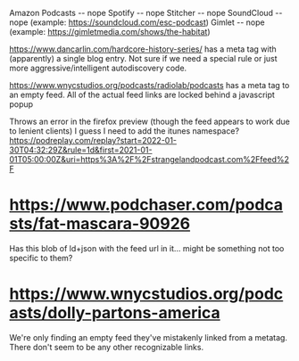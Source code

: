 Amazon Podcasts -- nope
Spotify -- nope
Stitcher -- nope
SoundCloud -- nope (example: https://soundcloud.com/esc-podcast)
Gimlet -- nope (example: https://gimletmedia.com/shows/the-habitat)

https://www.dancarlin.com/hardcore-history-series/ has a meta tag with (apparently) a single blog entry. Not sure if we need a special rule or just more aggressive/intelligent autodiscovery code.

https://www.wnycstudios.org/podcasts/radiolab/podcasts has a meta tag to an empty feed. All of the actual feed links are locked behind a javascript popup

Throws an error in the firefox preview (though the feed appears to work due to lenient clients)
I guess I need to add the itunes namespace?
https://podreplay.com/replay?start=2022-01-30T04:32:29Z&rule=1d&first=2021-01-01T05:00:00Z&uri=https%3A%2F%2Fstrangelandpodcast.com%2Ffeed%2F

# https://www.podchaser.com/podcasts/fat-mascara-90926

Has this blob of ld+json with the feed url in it... might be something not too specific to them?

<script data-rh="true" type="application/ld+json">{"@context":"http://schema.org","@type":"PodcastSeries","@id":"https://www.podchaser.com/podcasts/fat-mascara-90926","accessMode":"auditory","genre":"Arts","description":"Beauty journalists (and friends!) Jessica Matlin and Jennifer Sullivan turn up the volume and bring you the big, juicy, world of beauty twice a week. On Tuesday episodes, they share their insider access to the beauty industry, candid stories of their beauty adventures, and the best perfumes, skinca…","identifier":90926,"image":"https://assets.pippa.io/shows/619566352eacc3a360702519/show-cover.jpg","name":"Fat Mascara","url":"https://www.podchaser.com/podcasts/fat-mascara-90926","webFeed":"https://access.acast.com/rss/e6a92aaf-8518-4cbc-a4be-2f760ded435a/","creator":[{"@type":"Person","@id":"https://www.podchaser.com/creators/jennifer-g-sullivan-107tLwoxda","name":"Jennifer G. Sullivan"},{"@type":"Person","@id":"https://www.podchaser.com/creators/jessica-matlin-107ZzonI2z","name":"Jessica Matlin"},{"@type":"Person","@id":"https://www.podchaser.com/creators/undefined"}],"aggregateRating":{"@type":"AggregateRating","ratingValue":5,"ratingCount":1},"startDate":"2016-02-23 20:00:00"}</script>

# https://www.wnycstudios.org/podcasts/dolly-partons-america

We're only finding an empty feed they've mistakenly linked from a metatag. There don't seem to be any other recognizable links.
